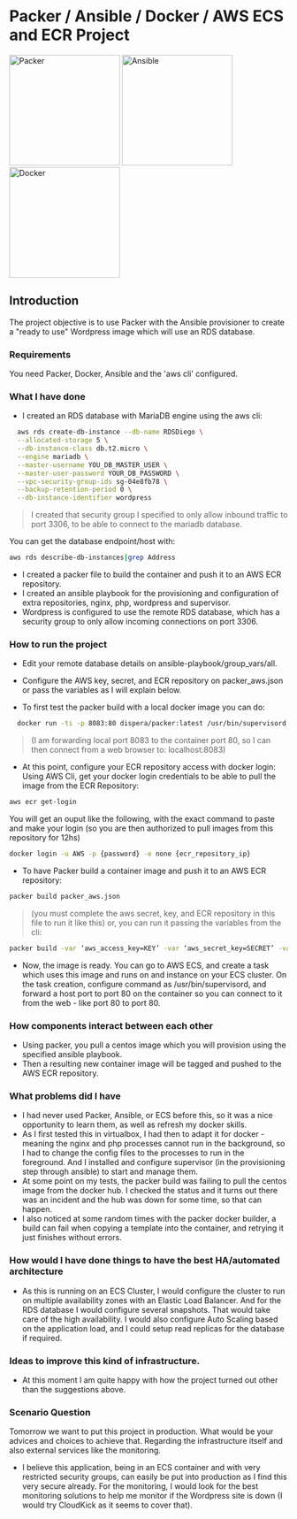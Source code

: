 # Packer / Ansible / Docker / AWS ECS and ECR Project
<img src="https://cdn.worldvectorlogo.com/logos/hashicorp-packer.svg" alt="Packer" width="200" height="200" />
<img src="https://cdn.worldvectorlogo.com/logos/ansible.svg" alt="Ansible" width="200" height="200" />
<img src="https://cdn.worldvectorlogo.com/logos/docker.svg" alt="Docker" width="200" height="200" />

## Introduction
The project objective is to use Packer with the Ansible provisioner to create a "ready to use" Wordpress image which will use an RDS database.

### Requirements
You need Packer, Docker, Ansible and the 'aws cli' configured.

### What I have done
- I created an RDS database with MariaDB engine using the aws cli:
```sh
  aws rds create-db-instance --db-name RDSDiego \
  --allocated-storage 5 \
  --db-instance-class db.t2.micro \
  --engine mariadb \
  --master-username YOU_DB_MASTER_USER \
  --master-user-password YOUR_DB_PASSWORD \
  --vpc-security-group-ids sg-04e8fb78 \
  --backup-retention-period 0 \
  --db-instance-identifier wordpress
```
> I created that security group I specified to only allow inbound traffic to port 3306, to be able to connect to the mariadb database.

You can get the database endpoint/host with:
```sh
aws rds describe-db-instances|grep Address
```
- I created a packer file to build the container and push it to an AWS ECR repository.
- I created an ansible playbook for the provisioning and configuration of extra repositories, nginx, php, wordpress and supervisor.
- Wordpress is configured to use the remote RDS database, which has a security group to only allow incoming connections on port 3306.

### How to run the project
- Edit your remote database details on ansible-playbook/group_vars/all.
- Configure the AWS key, secret, and ECR repository on packer_aws.json or pass the variables as I will explain below.

- To first test the packer build with a local docker image you can do:
```sh
  docker run -ti -p 8083:80 dispera/packer:latest /usr/bin/supervisord
```
> (I am forwarding local port 8083 to the container port 80, so I can then connect from a web browser to: localhost:8083)

- At this point, configure your ECR repository access with docker login:
Using AWS Cli, get your docker login credentials to be able to pull the image from the ECR Repository:
```sh
aws ecr get-login
```
You will get an ouput like the following, with the exact command to paste and make your login (so you are then authorized to pull images from this repository for 12hs)
```sh
docker login -u AWS -p {password} -e none {ecr_repository_ip}
```

- To have Packer build a container image and push it to an AWS ECR repository:
```sh
packer build packer_aws.json
```
> (you must complete the aws secret, key, and ECR repository in this file to run it like this) or, you can run it passing the variables from the cli:

```sh
packer build -var ‘aws_access_key=KEY’ -var ‘aws_secret_key=SECRET’ -var ‘aws_ECR_repository=REPOSITORY‘ packer_aws.json
```

- Now, the image is ready. You can go to AWS ECS, and create a task which uses this image and runs on and instance on your ECS cluster. On the task creation, configure command as /usr/bin/supervisord, and forward a host port to port 80 on the container so you can connect to it from the web - like port 80 to port 80.

### How components interact between each other
- Using packer, you pull a centos image which you will provision using the specified ansible playbook.
- Then a resulting new container image will be tagged and pushed to the AWS ECR repository.

### What problems did I have
- I had never used Packer, Ansible, or ECS before this, so it was a nice opportunity to learn them, as well as refresh my docker skills.
- As I first tested this in virtualbox, I had then to adapt it for docker - meaning the nginx and php processes cannot run in the background, so I had to change the config files to the processes to run in the foreground. And I installed and configure supervisor (in the provisioning step through ansible) to start and manage them.
- At some point on my tests, the packer build was failing to pull the centos image from the docker hub. I checked the status and it turns out there was an incident and the hub was down for some time, so that can happen.
- I also noticed at some random times with the packer docker builder, a build can fail when copying a template into the container, and retrying it just finishes without errors.

### How would I have done things to have the best HA/automated architecture
- As this is running on an ECS Cluster, I would configure the cluster to run on multiple availability zones with an Elastic Load Balancer. And for the RDS database I would configure several snapshots. That would take care of the high availability. I would also configure Auto Scaling based on the application load, and I could setup read replicas for the database if required.

### Ideas to improve this kind of infrastructure.
- At this moment I am quite happy with how the project turned out other than the suggestions above.

### Scenario Question
Tomorrow we want to put this project in production. What would be your advices and choices to achieve that.
Regarding the infrastructure itself and also external services like the monitoring.
- I believe this application, being in an ECS container and with very restricted security groups, can easily be put into production as I find this very secure already. For the monitoring, I would look for the best monitoring solutions to help me monitor if the Wordpress site is down (I would try CloudKick as it seems to cover that).
